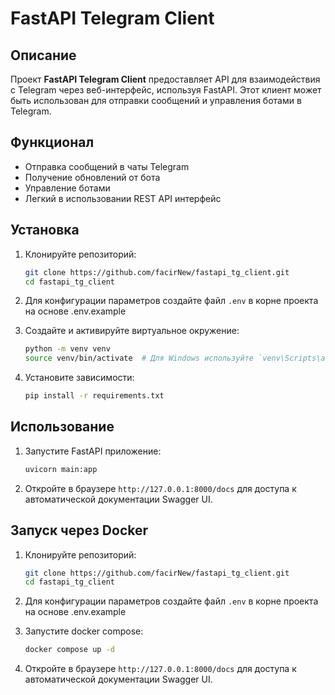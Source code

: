 # FastAPI Telegram Client


## Описание

Проект **FastAPI Telegram Client** предоставляет API для взаимодействия с Telegram через веб-интерфейс, используя FastAPI. Этот клиент может быть использован для отправки сообщений и управления ботами в Telegram.

## Функционал

- Отправка сообщений в чаты Telegram
- Получение обновлений от бота
- Управление ботами
- Легкий в использовании REST API интерфейс


## Установка

1. Клонируйте репозиторий:
    ```bash
    git clone https://github.com/facirNew/fastapi_tg_client.git
    cd fastapi_tg_client
    ```

2. Для конфигурации параметров создайте файл `.env` в корне проекта на основе .env.example

3. Создайте и активируйте виртуальное окружение:
    ```bash
    python -m venv venv
    source venv/bin/activate  # Для Windows используйте `venv\Scripts\activate`
    ```

4. Установите зависимости:
    ```bash
    pip install -r requirements.txt
    ```

## Использование

1. Запустите FastAPI приложение:
    ```bash
    uvicorn main:app
    ```

2. Откройте в браузере `http://127.0.0.1:8000/docs` для доступа к автоматической документации Swagger UI.


## Запуск через Docker

1. Клонируйте репозиторий:
    ```bash
    git clone https://github.com/facirNew/fastapi_tg_client.git
    cd fastapi_tg_client
    ```
    
2. Для конфигурации параметров создайте файл `.env` в корне проекта на основе .env.example

3. Запустите docker compose:
    ```bash
    docker compose up -d
    ```

4. Откройте в браузере `http://127.0.0.1:8000/docs` для доступа к автоматической документации Swagger UI.

